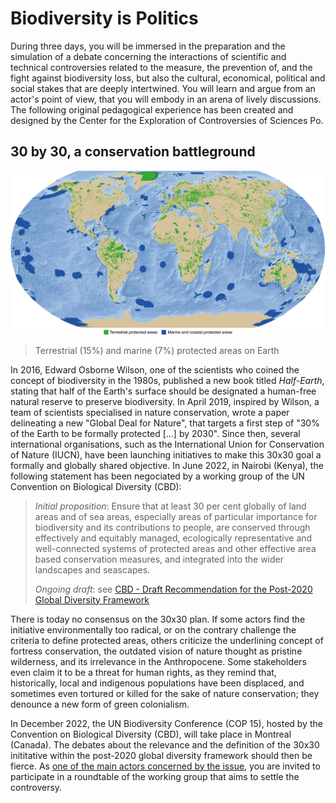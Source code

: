 # Biodiversity is Politics

During three days, you will be immersed in the preparation and the simulation of a debate concerning the interactions of scientific and technical controversies related to the measure, the prevention of, and the fight against biodiversity loss, but also the cultural, economical, political and social stakes that are deeply intertwined. You will learn and argue from an actor's point of view, that you will embody in an arena of lively discussions. The following original pedagogical experience has been created and designed by the Center for the Exploration of Controversies of Sciences Po.

## 30 by 30, a conservation battleground

![](/media/PA.png)
> Terrestrial (15%) and marine (7%) protected areas on Earth

In 2016, Edward Osborne Wilson, one of the scientists who coined the concept of biodiversity in the 1980s, published a new book titled _Half-Earth_, stating that half of the Earth's surface should be designated a human-free natural reserve to preserve biodiversity. In April 2019, inspired by Wilson, a team of scientists specialised in nature conservation, wrote a paper delineating a new "Global Deal for Nature", that targets a first step of "30% of the Earth to be formally protected [...] by 2030". Since then, several international organisations, such as the International Union for Conservation of Nature (IUCN), have been launching initiatives to make this 30x30 goal a formally and globally shared objective. In June 2022, in Nairobi (Kenya), the following statement has been negociated by a working group of the UN Convention on Biological Diversity (CBD):

> _Initial proposition_: Ensure that at least 30 per cent globally of land areas and of sea areas, especially areas of particular importance for biodiversity and its contributions to people, are conserved through effectively and equitably managed, ecologically representative and well-connected systems of protected areas and other effective area based conservation measures, and integrated into the wider landscapes and seascapes.
> 
> _Ongoing draft_: see [CBD - Draft Recommendation for the Post-2020 Global Diversity Framework](https://www.cbd.int/doc/c/36ac/ae16/ff8fc251490eaa3184c70c06/wg2020-04-crp-06-add1-en.pdf)

There is today no consensus on the 30x30 plan. If some actors find the initiative environmentally too radical, or on the contrary challenge the criteria to define protected areas, others criticize the underlining concept of fortress conservation, the outdated vision of nature thought as pristine wilderness, and its irrelevance in the Anthropocene. Some stakeholders even claim it to be a threat for human rights, as they remind that, historically, local and indigenous populations have been displaced, and sometimes even tortured or killed for the sake of nature conservation; they denounce a new form of green colonialism.

In December 2022, the UN Biodiversity Conference (COP 15), hosted by the Convention on Biological Diversity (CBD), will take place in Montreal (Canada). The debates about the relevance and the definition of the 30x30 inititative within the post-2020 global diversity framework should then be fierce. As [one of the main actors concerned by the issue](/biodiversityispolitics/actors), you are invited to participate in a roundtable of the working group that aims to settle the controversy.
